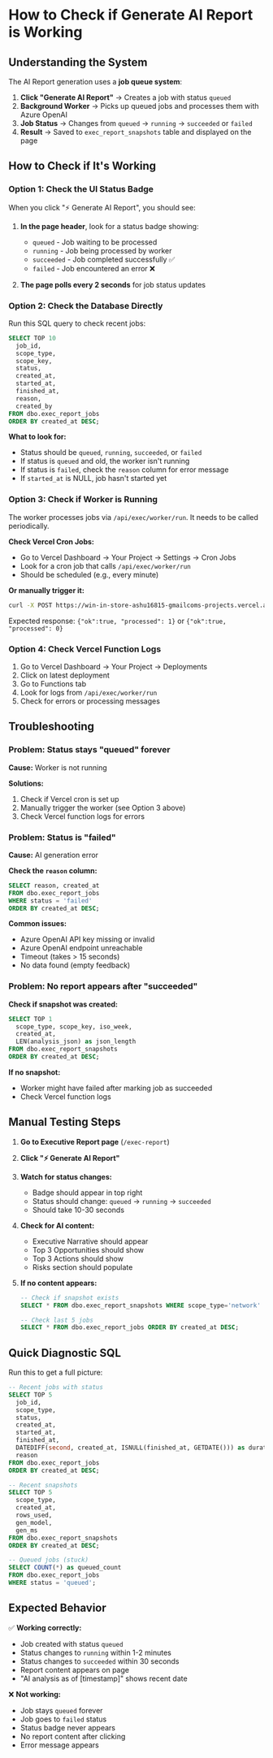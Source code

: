 # How to Check if Generate AI Report is Working

## Understanding the System

The AI Report generation uses a **job queue system**:

1. **Click "Generate AI Report"** → Creates a job with status `queued`
2. **Background Worker** → Picks up queued jobs and processes them with Azure OpenAI
3. **Job Status** → Changes from `queued` → `running` → `succeeded` or `failed`
4. **Result** → Saved to `exec_report_snapshots` table and displayed on the page

## How to Check if It's Working

### Option 1: Check the UI Status Badge

When you click "⚡ Generate AI Report", you should see:

1. **In the page header**, look for a status badge showing:
   - `queued` - Job waiting to be processed
   - `running` - Job being processed by worker
   - `succeeded` - Job completed successfully ✅
   - `failed` - Job encountered an error ❌

2. **The page polls every 2 seconds** for job status updates

### Option 2: Check the Database Directly

Run this SQL query to check recent jobs:

```sql
SELECT TOP 10 
  job_id,
  scope_type,
  scope_key,
  status,
  created_at,
  started_at,
  finished_at,
  reason,
  created_by
FROM dbo.exec_report_jobs 
ORDER BY created_at DESC;
```

**What to look for:**
- Status should be `queued`, `running`, `succeeded`, or `failed`
- If status is `queued` and old, the worker isn't running
- If status is `failed`, check the `reason` column for error message
- If `started_at` is NULL, job hasn't started yet

### Option 3: Check if Worker is Running

The worker processes jobs via `/api/exec/worker/run`. It needs to be called periodically.

**Check Vercel Cron Jobs:**
- Go to Vercel Dashboard → Your Project → Settings → Cron Jobs
- Look for a cron job that calls `/api/exec/worker/run`
- Should be scheduled (e.g., every minute)

**Or manually trigger it:**
```bash
curl -X POST https://win-in-store-ashu16815-gmailcoms-projects.vercel.app/api/exec/worker/run
```

Expected response: `{"ok":true, "processed": 1}` or `{"ok":true, "processed": 0}`

### Option 4: Check Vercel Function Logs

1. Go to Vercel Dashboard → Your Project → Deployments
2. Click on latest deployment
3. Go to Functions tab
4. Look for logs from `/api/exec/worker/run`
5. Check for errors or processing messages

## Troubleshooting

### Problem: Status stays "queued" forever

**Cause:** Worker is not running

**Solutions:**
1. Check if Vercel cron is set up
2. Manually trigger the worker (see Option 3 above)
3. Check Vercel function logs for errors

### Problem: Status is "failed"

**Cause:** AI generation error

**Check the `reason` column:**
```sql
SELECT reason, created_at 
FROM dbo.exec_report_jobs 
WHERE status = 'failed' 
ORDER BY created_at DESC;
```

**Common issues:**
- Azure OpenAI API key missing or invalid
- Azure OpenAI endpoint unreachable
- Timeout (takes > 15 seconds)
- No data found (empty feedback)

### Problem: No report appears after "succeeded"

**Check if snapshot was created:**
```sql
SELECT TOP 1 
  scope_type, scope_key, iso_week, 
  created_at, 
  LEN(analysis_json) as json_length
FROM dbo.exec_report_snapshots 
ORDER BY created_at DESC;
```

**If no snapshot:**
- Worker might have failed after marking job as succeeded
- Check Vercel function logs

## Manual Testing Steps

1. **Go to Executive Report page** (`/exec-report`)

2. **Click "⚡ Generate AI Report"**

3. **Watch for status changes:**
   - Badge should appear in top right
   - Status should change: `queued` → `running` → `succeeded`
   - Should take 10-30 seconds

4. **Check for AI content:**
   - Executive Narrative should appear
   - Top 3 Opportunities should show
   - Top 3 Actions should show
   - Risks section should populate

5. **If no content appears:**
   ```sql
   -- Check if snapshot exists
   SELECT * FROM dbo.exec_report_snapshots WHERE scope_type='network' ORDER BY created_at DESC;
   
   -- Check last 5 jobs
   SELECT * FROM dbo.exec_report_jobs ORDER BY created_at DESC;
   ```

## Quick Diagnostic SQL

Run this to get a full picture:

```sql
-- Recent jobs with status
SELECT TOP 5
  job_id,
  scope_type,
  status,
  created_at,
  started_at,
  finished_at,
  DATEDIFF(second, created_at, ISNULL(finished_at, GETDATE())) as duration_seconds,
  reason
FROM dbo.exec_report_jobs 
ORDER BY created_at DESC;

-- Recent snapshots
SELECT TOP 5
  scope_type,
  created_at,
  rows_used,
  gen_model,
  gen_ms
FROM dbo.exec_report_snapshots 
ORDER BY created_at DESC;

-- Queued jobs (stuck)
SELECT COUNT(*) as queued_count 
FROM dbo.exec_report_jobs 
WHERE status = 'queued';
```

## Expected Behavior

✅ **Working correctly:**
- Job created with status `queued`
- Status changes to `running` within 1-2 minutes
- Status changes to `succeeded` within 30 seconds
- Report content appears on page
- "AI analysis as of [timestamp]" shows recent date

❌ **Not working:**
- Job stays `queued` forever
- Job goes to `failed` status
- Status badge never appears
- No report content after clicking
- Error message appears

